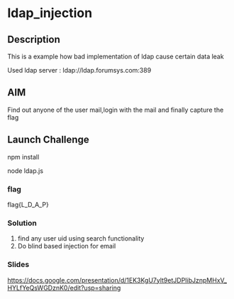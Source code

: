 # ldap_injection

## Description

This is a example how bad implementation of ldap cause certain data leak

Used ldap server : 
ldap://ldap.forumsys.com:389

## AIM

Find out anyone of the user mail,login with the mail and finally capture the flag

## Launch Challenge

npm install

node ldap.js

### flag

flag{L_D_A_P}

### Solution

1. find any user uid using search functionality 
2. Do blind based injection for email

### Slides

https://docs.google.com/presentation/d/1EK3KgU7ylt9etJDPIibJznpMHxV_HYLfYeQsWGDznK0/edit?usp=sharing
